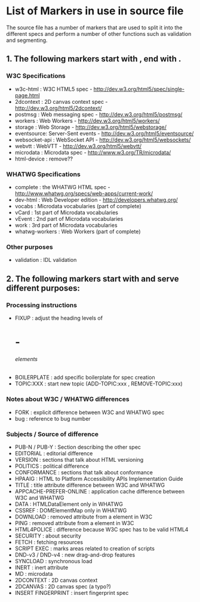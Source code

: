 # List of Markers in use in source file

The source file has a number of markers that are used to split it into the different specs and perform a number of other functions such as validation and segmenting.

## 1. The following markers start with <!--START xxx--> , end with <!--END xxx-->.

### W3C Specifications

* w3c-html : W3C HTML5 spec - http://dev.w3.org/html5/spec/single-page.html
* 2dcontext : 2D canvas context spec - http://dev.w3.org/html5/2dcontext/
* postmsg : Web messaging spec - http://dev.w3.org/html5/postmsg/
* workers : Web Workers - http://dev.w3.org/html5/workers/
* storage : Web Storage - http://dev.w3.org/html5/webstorage/
* eventsource: Server-Sent events - http://dev.w3.org/html5/eventsource/
* websocket-api : WebSocket API - http://dev.w3.org/html5/websockets/
* webvtt : WebVTT - http://dev.w3.org/html5/webvtt/
* microdata : Microdata spec - http://www.w3.org/TR/microdata/
* html-device : remove??

### WHATWG Specifications

* complete : the WHATWG HTML spec - http://www.whatwg.org/specs/web-apps/current-work/
* dev-html : Web Developer edition - http://developers.whatwg.org/
* vocabs : Microdata vocabularies (part of complete)
* vCard : 1st part of Microdata vocabularies
* vEvent : 2nd part of Microdata vocabularies
* work : 3rd part of Microdata vocabularies
* whatwg-workers : Web Workers (part of complete)

### Other purposes

* validation : IDL validation


## 2. The following markers start with <!--xxx--> and serve different purposes:

### Processing instructions

* FIXUP : adjust the heading levels of <h1>-<h6> elements
* BOILERPLATE : add specific boilerplate for spec creation
* TOPIC:XXX : start new topic (ADD-TOPIC:xxx , REMOVE-TOPIC:xxx)

### Notes about W3C / WHATWG differences

* FORK : explicit difference between W3C and WHATWG spec
* bug : reference to bug number

### Subjects / Source of difference

* PUB-N / PUB-Y : Section describing the other spec
* EDITORIAL : editorial difference
* VERSION : sections that talk about HTML versioning
* POLITICS :  political difference
* CONFORMANCE : sections that talk about conformance
* HPAAIG : HTML to Platform Accessibility APIs Implementation Guide
* TITLE : title attribute difference between W3C and WHATWG
* APPCACHE-PREFER-ONLINE : application cache difference between W3C and WHATWG
* DATA : HTMLDataElement only in WHATWG
* CSSREF : DOMElementMap only in WHATWG
* DOWNLOAD : removed attribute from a element in W3C
* PING : removed attribute from a element in W3C
* HTML4POLICE : difference because W3C spec has to be valid HTML4
* SECURITY : about security
* FETCH : fetching resources
* SCRIPT EXEC : marks areas related to creation of scripts
* DND-v3 / DND-v4 : new drag-and-drop features
* SYNCLOAD : synchronous load
* INERT : inert attribute
* MD : microdata
* 2DCONTEXT : 2D canvas context
* 2DCANVAS : 2D canvas spec (a typo?)
* INSERT FINGERPRINT : insert fingerprint spec